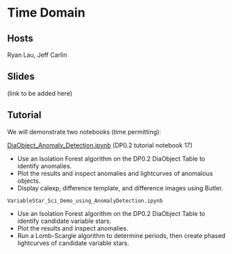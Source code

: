 # Time Domain

## Hosts

Ryan Lau, Jeff Carlin

## Slides

(link to be added here)

## Tutorial

We will demonstrate two notebooks (time permitting):

[DiaObject_Anomaly_Detection.ipynb](https://github.com/lsst/tutorial-notebooks/blob/main/DP0.2/17_DiaObject_Anomaly_Detection.ipynb) (DP0.2 tutorial notebook 17)

* Use an Isolation Forest algorithm on the DP0.2 DiaObject Table to identify anomalies.
* Plot the results and inspect anomalies and lightcurves of anomalous objects.
* Display calexp, difference template, and difference images using Butler.

`VariableStar_Sci_Demo_using_AnomalyDetection.ipynb`

* Use an Isolation Forest algorithm on the DP0.2 DiaObject Table to identify candidate variable stars.
* Plot the results and inspect anomalies.
* Run a Lomb-Scargle algorithm to determine periods, then create phased lightcurves of candidate variable stars.
